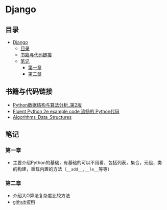 # Django
## 目录
- [Django](#django)
  - [目录](#目录)
  - [书籍与代码链接](#书籍与代码链接)
  - [笔记](#笔记)
    - [第一章](#第一章)
    - [第二章](#第二章)

## 书籍与代码链接
- [Python数据结构与算法分析_第2版](http://gitcode.net/e-books/books_abt_python3/-/blob/master/Python数据结构与算法分析_第2版.pdf)
- [Fluent Python 2e example code 流畅的 Python代码](https://github.com/fluentpython/example-code-2e)
- [Algorithms_Data_Structures](https://github.com/jmportilla/Python-for-Algorithms--Data-Structures--and-Interviews/tree/master)
## 笔记
### 第一章
- 主要介绍Python的基础，有基础的可以不用看，包括列表，集合，元组，类的构建，重载内置的方法（```__add__,__le__```等等）
### 第二章
- 介绍大O算法复杂度比较方法
- [github资料](https://www.techinterviewhandbook.org/)
